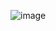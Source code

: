 ![image](https://user-images.githubusercontent.com/36674091/104006536-869c3980-519e-11eb-8e56-c95522c56498.png)
